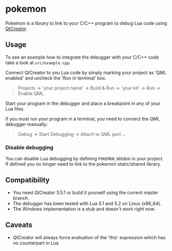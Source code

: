 # pokemon
Pokemon is a library to link to your C/C++ program to debug Lua code using 
[QtCreator](http://www.qt.io/ide/).

## Usage
To see an example how to integrate the debugger with your C/C++ code take a 
look at `src/example.cpp`.

Connect QtCreator to you Lua code by simply marking your project as 'QML
enabled' and uncheck the 'Run in terminal' box. 

> Projects -> 'your project name' -> Build & Run -> 'your kit' -> Run -> Enable QML

Start your program in the debugger and place a breakpoint in any of your
Lua files.

If you must run your program in a terminal, you need to connect the QML
debugger manually:

> Debug -> Start Debugging -> Attach to QML port ...

### Disable debugging

You can disable Lua debugging by defining `POKEMON_NDEBUG` in your project.
If defined you no longer need to link to the pokemon static/shared library. 

## Compatibility

* You need QtCreator 3.5.1 or build it yourself using the current master branch.
* The debugger has been tested with Lua 5.1 and 5.2 on Linux (x86_64).
* The Windows implementation is a stub and doesn't work right now.

## Caveats
- QtCreator will always force evaluation of the 'this' expression which has no counterpart in Lua 
